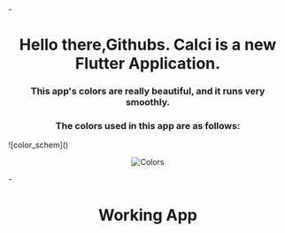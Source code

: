 -<h1 align="center">Hello there,Githubs. Calci is a new Flutter Application.</h1>
<h3 align="center">This app's colors are really beautiful, and it runs very smoothly. </h3>
<h3 align="center">The colors used in this app are as follows: </h3>
![color_schem]()
<p align="center"> <img src="https://user-images.githubusercontent.com/56448015/151486983-6e03c61a-a290-43da-8aef-38c8b0c69cd1.png" alt="Colors" /> </p>
-<h1 align="center">Working App</h1>

<p align="center"> <vid src="https://user-images.githubusercontent.com/56448015/151488826-aecdefd0-fc8a-497f-bce2-191db28772d4.mp4" /> </p>












